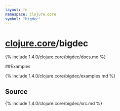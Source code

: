 ```yaml
---
layout: fn
namespace: clojure.core
symbol: "bigdec"
---
```


# [clojure.core](../)/bigdec

{% include 1.4.0/clojure.core/bigdec/docs.md %}

##Examples

{% include 1.4.0/clojure.core/bigdec/examples.md %}
## Source
{% include 1.4.0/clojure.core/bigdec/src.md %}

